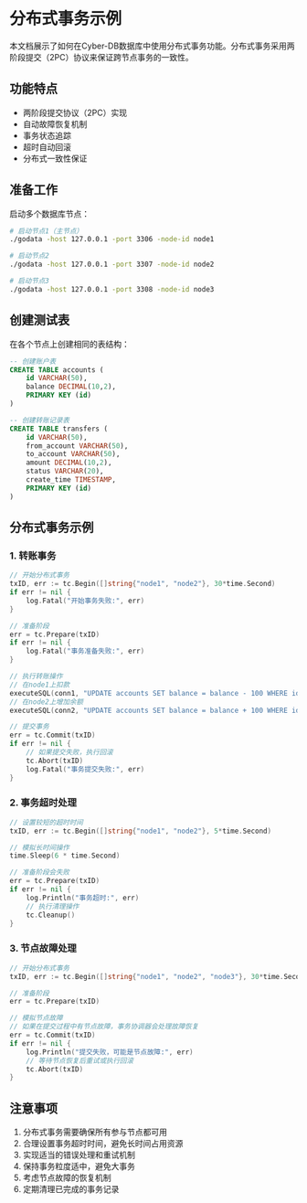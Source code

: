 # 分布式事务示例

本文档展示了如何在Cyber-DB数据库中使用分布式事务功能。分布式事务采用两阶段提交（2PC）协议来保证跨节点事务的一致性。

## 功能特点

- 两阶段提交协议（2PC）实现
- 自动故障恢复机制
- 事务状态追踪
- 超时自动回滚
- 分布式一致性保证

## 准备工作

启动多个数据库节点：
```bash
# 启动节点1（主节点）
./godata -host 127.0.0.1 -port 3306 -node-id node1

# 启动节点2
./godata -host 127.0.0.1 -port 3307 -node-id node2

# 启动节点3
./godata -host 127.0.0.1 -port 3308 -node-id node3
```

## 创建测试表

在各个节点上创建相同的表结构：
```sql
-- 创建账户表
CREATE TABLE accounts (
    id VARCHAR(50),
    balance DECIMAL(10,2),
    PRIMARY KEY (id)
)

-- 创建转账记录表
CREATE TABLE transfers (
    id VARCHAR(50),
    from_account VARCHAR(50),
    to_account VARCHAR(50),
    amount DECIMAL(10,2),
    status VARCHAR(20),
    create_time TIMESTAMP,
    PRIMARY KEY (id)
)
```

## 分布式事务示例

### 1. 转账事务

```go
// 开始分布式事务
txID, err := tc.Begin([]string{"node1", "node2"}, 30*time.Second)
if err != nil {
    log.Fatal("开始事务失败:", err)
}

// 准备阶段
err = tc.Prepare(txID)
if err != nil {
    log.Fatal("事务准备失败:", err)
}

// 执行转账操作
// 在node1上扣款
executeSQL(conn1, "UPDATE accounts SET balance = balance - 100 WHERE id = 'A'")
// 在node2上增加余额
executeSQL(conn2, "UPDATE accounts SET balance = balance + 100 WHERE id = 'B'")

// 提交事务
err = tc.Commit(txID)
if err != nil {
    // 如果提交失败，执行回滚
    tc.Abort(txID)
    log.Fatal("事务提交失败:", err)
}
```

### 2. 事务超时处理

```go
// 设置较短的超时时间
txID, err := tc.Begin([]string{"node1", "node2"}, 5*time.Second)

// 模拟长时间操作
time.Sleep(6 * time.Second)

// 准备阶段会失败
err = tc.Prepare(txID)
if err != nil {
    log.Println("事务超时:", err)
    // 执行清理操作
    tc.Cleanup()
}
```

### 3. 节点故障处理

```go
// 开始分布式事务
txID, err := tc.Begin([]string{"node1", "node2", "node3"}, 30*time.Second)

// 准备阶段
err = tc.Prepare(txID)

// 模拟节点故障
// 如果在提交过程中有节点故障，事务协调器会处理故障恢复
err = tc.Commit(txID)
if err != nil {
    log.Println("提交失败，可能是节点故障:", err)
    // 等待节点恢复后重试或执行回滚
    tc.Abort(txID)
}
```

## 注意事项

1. 分布式事务需要确保所有参与节点都可用
2. 合理设置事务超时时间，避免长时间占用资源
3. 实现适当的错误处理和重试机制
4. 保持事务粒度适中，避免大事务
5. 考虑节点故障的恢复机制
6. 定期清理已完成的事务记录